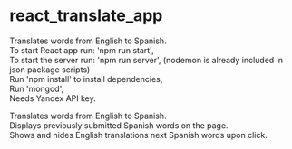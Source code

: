 # react_translate_app
Translates words from English to Spanish.  
To start React app run: 'npm run start',  
To start the server run: 'npm run server', (nodemon is already included in json package scripts)  
Run 'npm install' to install dependencies,  
Run 'mongod',  
Needs Yandex API key.  

Translates words from English to Spanish.  
Displays previously submitted Spanish words on the page.   
Shows and hides English translations next Spanish words upon click.  

